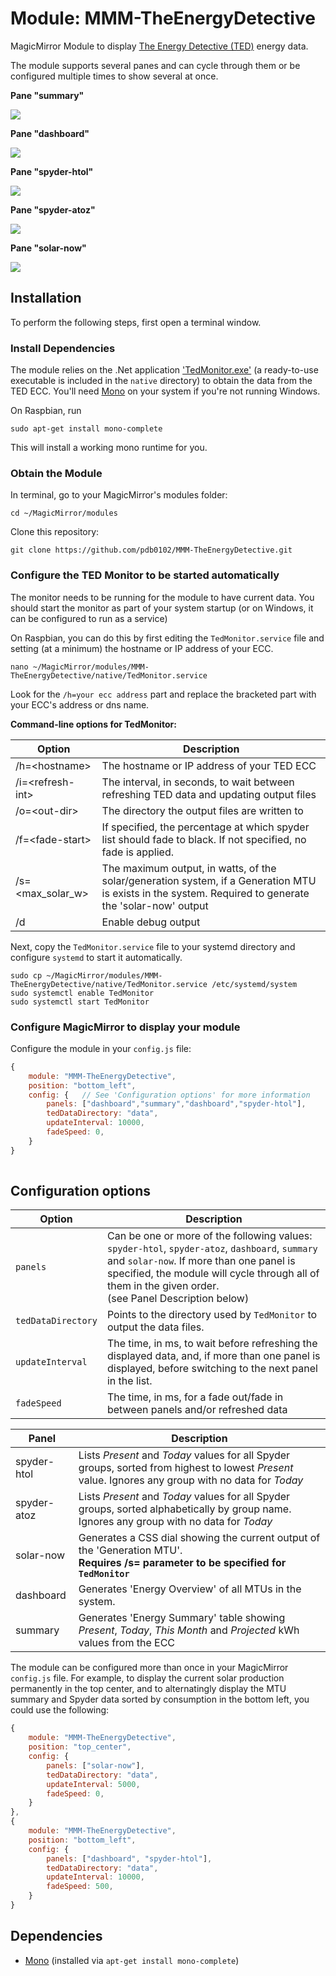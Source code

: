 # Module: MMM-TheEnergyDetective
MagicMirror Module to display [The Energy Detective (TED)](https://theenergydetective.com/) energy data.

The module supports several panes and can cycle through them or be configured multiple times to show several at once.

**Pane "summary"**

<img src="https://user-images.githubusercontent.com/17531356/50731541-c4d06f80-1124-11e9-9243-10ae33d2f33d.png"></img>

**Pane "dashboard"**

<img src="https://user-images.githubusercontent.com/17531356/50731544-c5690600-1124-11e9-93fa-d82c8abed926.png"></img> 

**Pane "spyder-htol"**

<img src="https://user-images.githubusercontent.com/17531356/50731540-c4d06f80-1124-11e9-95df-47835ff828f3.png"></img>

**Pane "spyder-atoz"**

<img src="https://user-images.githubusercontent.com/17531356/50731542-c5690600-1124-11e9-80b9-583940aef7b9.png"></img>

**Pane "solar-now"**

<img src="https://user-images.githubusercontent.com/17531356/50731543-c5690600-1124-11e9-9a94-1c6134601b24.png"></img>

## Installation

To perform the following steps, first open a terminal window.

### Install Dependencies
The module relies on the .Net application ['TedMonitor.exe'](https://github.com/pdb0102/TedMonitor) (a ready-to-use executable is included in the `native` directory) to obtain the data from the TED ECC. You'll need [Mono](https://www.mono-project.com/) on your system if you're not running Windows.

On Raspbian, run
````
sudo apt-get install mono-complete
````
This will install a working mono runtime for you.


### Obtain the Module
In terminal, go to your MagicMirror's modules folder:
````
cd ~/MagicMirror/modules
````

Clone this repository:
````
git clone https://github.com/pdb0102/MMM-TheEnergyDetective.git
````

### Configure the TED Monitor to be started automatically
The monitor needs to be running for the module to have current data. You should start the monitor as part of your system startup (or on Windows, it can be configured to run as a service)

On Raspbian, you can do this by first editing the `TedMonitor.service` file and setting (at a minimum) the hostname or IP address of your ECC.

````
nano ~/MagicMirror/modules/MMM-TheEnergyDetective/native/TedMonitor.service
````
Look for the `/h=your ecc address` part and replace the bracketed part with your ECC's address or dns name.

**Command-line options for TedMonitor:**

|Option|Description|
|------|-----------|
|/h=&lt;hostname&gt;|The hostname or IP address of your TED ECC|
|/i=&lt;refresh-int&gt;|The interval, in seconds, to wait between refreshing TED data and updating output files|
|/o=&lt;out-dir&gt;|The directory the output files are written to|
|/f=&lt;fade-start&gt;|If specified, the percentage at which spyder list should fade to black. If not specified, no fade is applied.|
|/s=&lt;max_solar_w&gt;|The maximum output, in watts, of the solar/generation system, if a Generation MTU is exists in the system. Required to generate the 'solar-now' output|
|/d|Enable debug output|

Next, copy the `TedMonitor.service` file to your systemd directory and configure `systemd` to start it automatically.
````
sudo cp ~/MagicMirror/modules/MMM-TheEnergyDetective/native/TedMonitor.service /etc/systemd/system
sudo systemctl enable TedMonitor
sudo systemctl start TedMonitor
````

### Configure MagicMirror to display your module 

Configure the module in your `config.js` file:
````javascript
{
    module: "MMM-TheEnergyDetective",
    position: "bottom_left",
    config: {	// See 'Configuration options' for more information
        panels: ["dashboard","summary","dashboard","spyder-htol"],
        tedDataDirectory: "data",
        updateInterval: 10000,
        fadeSpeed: 0,
    }
}
		
````

## Configuration options
|Option|Description|
|---|---|
|`panels`|Can be one or more of the following values: `spyder-htol`, `spyder-atoz`, `dashboard`, `summary` and `solar-now`. If more than one panel is specified, the module will cycle through all of them in the given order.<BR>(see Panel Description below)|
|`tedDataDirectory`|Points to the directory used by `TedMonitor` to output the data files.|
|`updateInterval`|The time, in ms, to wait before refreshing the displayed data, and, if more than one panel is displayed, before switching to the next panel in the list.|
|`fadeSpeed`|The time, in ms, for a fade out/fade in between panels and/or refreshed data|

|Panel|Description|
|---|---|
|spyder-htol|Lists *Present* and *Today* values for all Spyder groups, sorted from highest to lowest *Present* value. Ignores any group with no data for *Today*
|spyder-atoz|Lists *Present* and *Today* values for all Spyder groups, sorted alphabetically by group name. Ignores any group with no data for *Today*
|solar-now|Generates a CSS dial showing the current output of the 'Generation MTU'.<BR>**Requires /s= parameter to be specified for `TedMonitor`**
|dashboard|Generates 'Energy Overview' of all MTUs in the system.|
|summary|Generates 'Energy Summary' table showing *Present*, *Today*, *This Month* and *Projected* kWh values from the ECC|

The module can be configured more than once in your MagicMirror `config.js` file. For example, to display the current solar production permanently in the top center, and to alternatingly display the MTU summary and Spyder data sorted by consumption in the bottom left, you could use the following:
````javascript
{
	module: "MMM-TheEnergyDetective",
	position: "top_center",
	config: {
		panels: ["solar-now"],
		tedDataDirectory: "data",
		updateInterval: 5000,
		fadeSpeed: 0,
	}
},
{
	module: "MMM-TheEnergyDetective",
	position: "bottom_left",
	config: {
		panels: ["dashboard", "spyder-htol"],
		tedDataDirectory: "data",
		updateInterval: 10000,
		fadeSpeed: 500,
	}
}
````

## Dependencies
* [Mono](https://www.mono-project.com/) (installed via `apt-get install mono-complete`)

